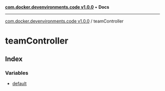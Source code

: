 [**com.docker.devenvironments.code v1.0.0**](../README.md) • **Docs**

***

[com.docker.devenvironments.code v1.0.0](../README.md) / teamController

# teamController

## Index

### Variables

- [default](variables/default.md)
